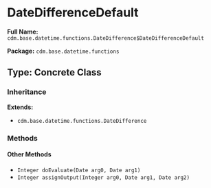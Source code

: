 # DateDifferenceDefault

**Full Name:** `cdm.base.datetime.functions.DateDifference$DateDifferenceDefault`

**Package:** `cdm.base.datetime.functions`

## Type: Concrete Class

### Inheritance

**Extends:**
- `cdm.base.datetime.functions.DateDifference`

### Methods

#### Other Methods

- `Integer doEvaluate(Date arg0, Date arg1)`
- `Integer assignOutput(Integer arg0, Date arg1, Date arg2)`

